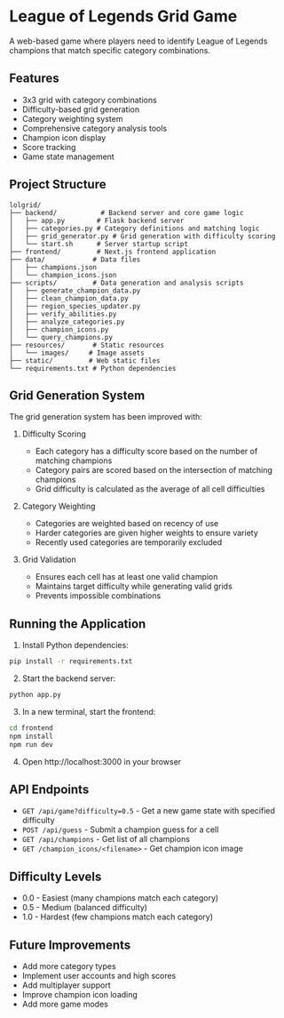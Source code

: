 # League of Legends Grid Game

A web-based game where players need to identify League of Legends champions that match specific category combinations.

## Features

- 3x3 grid with category combinations
- Difficulty-based grid generation
- Category weighting system
- Comprehensive category analysis tools
- Champion icon display
- Score tracking
- Game state management

## Project Structure

```
lolgrid/
├── backend/           # Backend server and core game logic
│   ├── app.py        # Flask backend server
│   ├── categories.py # Category definitions and matching logic
│   ├── grid_generator.py # Grid generation with difficulty scoring
│   └── start.sh      # Server startup script
├── frontend/         # Next.js frontend application
├── data/            # Data files
│   ├── champions.json
│   └── champion_icons.json
├── scripts/         # Data generation and analysis scripts
│   ├── generate_champion_data.py
│   ├── clean_champion_data.py
│   ├── region_species_updater.py
│   ├── verify_abilities.py
│   ├── analyze_categories.py
│   ├── champion_icons.py
│   └── query_champions.py
├── resources/       # Static resources
│   └── images/     # Image assets
├── static/         # Web static files
└── requirements.txt # Python dependencies
```

## Grid Generation System

The grid generation system has been improved with:

1. Difficulty Scoring
   - Each category has a difficulty score based on the number of matching champions
   - Category pairs are scored based on the intersection of matching champions
   - Grid difficulty is calculated as the average of all cell difficulties

2. Category Weighting
   - Categories are weighted based on recency of use
   - Harder categories are given higher weights to ensure variety
   - Recently used categories are temporarily excluded

3. Grid Validation
   - Ensures each cell has at least one valid champion
   - Maintains target difficulty while generating valid grids
   - Prevents impossible combinations

## Running the Application

1. Install Python dependencies:
```bash
pip install -r requirements.txt
```

2. Start the backend server:
```bash
python app.py
```

3. In a new terminal, start the frontend:
```bash
cd frontend
npm install
npm run dev
```

4. Open http://localhost:3000 in your browser

## API Endpoints

- `GET /api/game?difficulty=0.5` - Get a new game state with specified difficulty
- `POST /api/guess` - Submit a champion guess for a cell
- `GET /api/champions` - Get list of all champions
- `GET /champion_icons/<filename>` - Get champion icon image

## Difficulty Levels

- 0.0 - Easiest (many champions match each category)
- 0.5 - Medium (balanced difficulty)
- 1.0 - Hardest (few champions match each category)

## Future Improvements

- Add more category types
- Implement user accounts and high scores
- Add multiplayer support
- Improve champion icon loading
- Add more game modes 